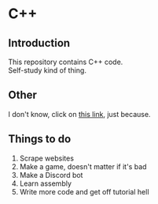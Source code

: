 # C++

## Introduction
This repository contains C++ code.  
Self-study kind of thing.

## Other
I don't know, click on [this link](https://youtu.be/MAlSjtxy5ak), just because.

## Things to do
1. Scrape websites
2. Make a game, doesn't matter if it's bad
3. Make a Discord bot
4. Learn assembly
5. Write more code and get off tutorial hell